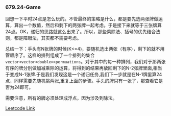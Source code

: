 ### 679.24-Game

回想一下平时24点是怎么玩的。不管最终的策略是什么，都是要先选两张牌做运算，算出一个数值，然后和剩下的两张牌一起考虑。于是接下来就等于三张牌算24点。OK，递归的思路就这么出来了。所以，那些乘除法、括号的优先结合法则，都是障眼法，其实都不需要考虑。

总结一下：手头有N张牌的时候(K<=4)，要随机选出两张（有序），剩下的就不用管顺序了。这样的排列组成了一个排列的集合```vector<vector<double>>permuations```。对于其中的每一种排列，我们对于那两张有序的牌分别做加减乘除的运算，将得到的结果再放回剩下的N-2张牌里面,相当于变成N-1张牌.于是我们发现这是一个递归任务,我们下一步就是在N-1牌里算24点，同样需要先随机挑两张,重复上面的步骤。手头的牌只有一张了，那查看它是否为24即可。

需要注意，所有的牌必须处理成浮点，因为涉及到除法。


[Leetcode Link](https://leetcode.com/problems/24-game)